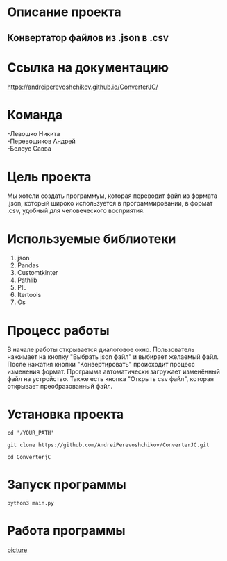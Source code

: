 # Описание проекта
## Конвертатор файлов из .json в .csv

# Ссылка на документацию 
https://andreiperevoshchikov.github.io/ConverterJC/
# Команда
-Левошко Никита 
<br>
-Перевощиков Андрей
<br>
-Белоус Савва

# Цель проекта 
Мы хотели создать программум, которая переводит файл из формата .json, который широко используется в программировании, в формат .csv, удобный для человеческого восприятия.

# Используемые библиотеки
1. json
2. Pandas
3. Customtkinter
4. Pathlib
5. PIL
6. Itertools
7. Os

# Процесс работы
В начале работы открывается диалоговое окно. Пользователь нажимает на кнопку "Выбрать json файл" и выбирает желаемый файл. После нажатия кнопки "Конвертировать" происходит процесс изменения формат. Программа автоматически загружает изменённый файл на устройство. Также есть кнопка "Открыть csv файл", которая открывает преобразованный файл. 

# Установка проекта 
```
cd '/YOUR_PATH'

git clone https://github.com/AndreiPerevoshchikov/ConverterJC.git

cd ConverterjC
```

# Запуск программы
```
python3 main.py
```
# Работа программы
[picture](https://github.com/AndreiPerevoshchikov/ConverterJC/assets/114106683/58211ba9-45f9-408c-985a-268cbf7a6eeb)
